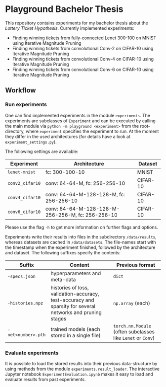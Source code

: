 # Playground Bachelor Thesis
This repository contains experiments for my bachelor thesis about the _Lottery Ticket Hypothesis_.
Currently implemented experiments:
- Finding winning tickets from fully-connected Lenet 300-100 on MNIST using Iterative Magnitude Pruning
- Finding winning tickets from convolutional Conv-2 on CIFAR-10 using Iterative Magnitude Pruning
- Finding winning tickets from convolutional Conv-4 on CIFAR-10 using Iterative Magnitude Pruning
- Finding winning tickets from convolutional Conv-6 on CIFAR-10 using Iterative Magnitude Pruning

## Workflow
### Run experiments
One can find implemented experiments in the module `experiments`.
The experiments are subclasses of `Experiment` and can be executed by calling the main module via `python -m playground <experiment>` from the root-directory, where `experiment` specifies the experiment to run.
At the moment they differ in the used architectures (for details have a look at `experiment_settings.py`).

The following settings are available:

Experiment | Architecture | Dataset
--- | --- | ---
`lenet-mnist` | fc: 300-100-10 | MNIST
`conv2_cifar10` | conv: 64-64-M, fc: 256-256-10 | CIFAR-10
`conv4_cifar10` | conv: 64-64-M-128-128-M, fc: 256-256-10 | CIFAR-10
`conv6_cifar10` | conv: 64-64-M-128-128-M-256-256-M, fc: 256-256-10 | CIFAR-10

Please use the flag `-h` to get more information on further flags and options.

Experiments write their results into files in the subdirectory `/data/results`, whereas datasets are cached in `/data/datasets`.
The file-names start with the timestamp when the experiment finished, followed by the architecture and dataset.
The following suffixes specify the contents:

Suffix | Content | Previous format
--- | --- | ---
`-specs.json` | hyperparameters and meta-data | `dict`
`-histories.npz` | histories of loss, validation-accuracy, test-accuracy and sparsity for several networks and pruning stages | `np.array` (each)
`-net<number>.pth`| trained models (each stored in a single file) | `torch.nn.Module` (often subclasses like `Lenet` or `Conv`)

### Evaluate experiments
It is possible to load the stored results into their previous data-structure by using methods from the module `experiments.result_loader`.
The interactive Jupyter notebook `ExperimentEvaluation.ipynb` makes it easy to load and evaluate results from past experiments.

